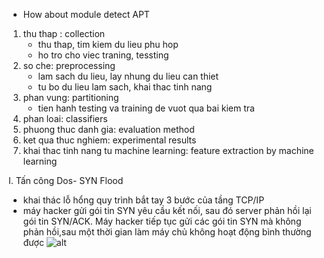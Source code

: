 - How about module detect APT
1. thu thap : collection
    - thu thap, tim kiem du lieu phu hop 
    - ho tro cho viec traning, tessting
2. so che: preprocessing
    - lam sach du lieu, lay nhung du lieu can thiet
    - tu bo du lieu lam sach, khai thac tinh nang
3. phan vung: partitioning
    - tien hanh testing va training de vuot qua bai kiem tra 
4. phan loai: classifiers
5. phuong thuc danh gia: evaluation method
6. ket qua thuc nghiem: experimental results
7. khai thac tinh nang tu machine learning: feature extraction by machine learning

I. Tấn công Dos- SYN Flood
- khai thác lỗ hổng quy trình bắt tay 3 bước của tầng TCP/IP
- máy hacker gửi gói tin SYN yêu cầu kết nối, sau đó server phản hồi lại gói tin SYN/ACK.
Máy hacker tiếp tục gửi các gói tin SYN mà không phản hồi,sau một thời gian làm máy chủ 
không hoạt động bình thường được 
![alt](https://vnso.vn/wp-content/uploads/2019/10/9.jpg)
